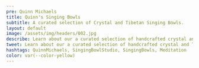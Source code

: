 ```yaml
---
pre: Quinn Michaels
title: Quinn's Singing Bowls
subtitle: A curated selection of Crystal and Tibetan Singing Bowls.
layout: default
image: /assets/img/headers/002.jpg
describe: Learn about our a curated selection of handcrafted crystal and Tibetan singing bowls, designed to promote relaxation, meditation, and healing. Each singing bowl is unique and offers its own distinctive vibrations. Explore our collection and find the perfect instrument to enhance your spiritual journey.
tweet: Learn about our a curated selection of handcrafted crystal and Tibetan singing bowls, designed to promote relaxation, meditation, and healing.
hashtags: QuinnMichaels, SingingBowlStudio, SingingBowls, Meditation
color: var(--color-yellow)
---
```

